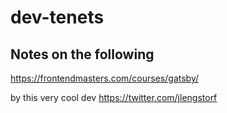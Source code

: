 # dev-tenets

## Notes on the following

https://frontendmasters.com/courses/gatsby/

by this very cool dev
https://twitter.com/jlengstorf




